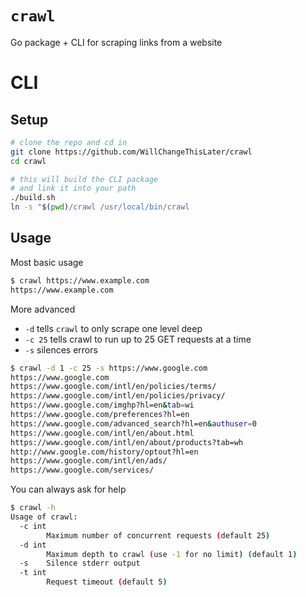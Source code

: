 # `crawl`
Go package + CLI for scraping links from a website

# CLI
## Setup
```bash
# clone the repo and cd in
git clone https://github.com/WillChangeThisLater/crawl
cd crawl

# this will build the CLI package
# and link it into your path
./build.sh
ln -s "$(pwd)/crawl /usr/local/bin/crawl
```

## Usage
Most basic usage
```bash
$ crawl https://www.example.com
https://www.example.com
```

More advanced

- `-d` tells `crawl` to only scrape one level deep
- `-c 25` tells crawl to run up to 25 GET requests at a time
- `-s` silences errors
```bash
$ crawl -d 1 -c 25 -s https://www.google.com
https://www.google.com
https://www.google.com/intl/en/policies/terms/
https://www.google.com/intl/en/policies/privacy/
https://www.google.com/imghp?hl=en&tab=wi
https://www.google.com/preferences?hl=en
https://www.google.com/advanced_search?hl=en&authuser=0
https://www.google.com/intl/en/about.html
https://www.google.com/intl/en/about/products?tab=wh
http://www.google.com/history/optout?hl=en
https://www.google.com/intl/en/ads/
https://www.google.com/services/
```

You can always ask for help
```bash
$ crawl -h
Usage of crawl:
  -c int
        Maximum number of concurrent requests (default 25)
  -d int
        Maximum depth to crawl (use -1 for no limit) (default 1)
  -s    Silence stderr output
  -t int
        Request timeout (default 5)
```
